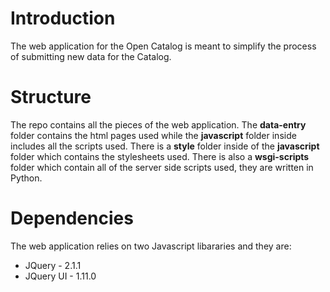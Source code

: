 # Introduction
The web application for the Open Catalog is meant to simplify the process of submitting new data for the Catalog.

# Structure
The repo contains all the pieces of the web application. The **data-entry** folder contains the html pages used while
the **javascript** folder inside includes all the scripts used. There is a **style** folder inside of the **javascript**
folder which contains the stylesheets used. There is also a **wsgi-scripts** folder which contain all of the server side
scripts used, they are written in Python.

# Dependencies
The web application relies on two Javascript libararies and they are:  
* JQuery - 2.1.1
* JQuery UI - 1.11.0
